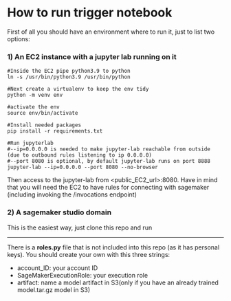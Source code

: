 # How to run trigger notebook

First of all you should have an environment where to run it, just to list two options:

### 1) An EC2 instance with a jupyter lab running on it

```
#Inside the EC2 pipe python3.9 to python
ln -s /usr/bin/python3.9 /usr/bin/python

#Next create a virtualenv to keep the env tidy
python -m venv env

#activate the env
source env/bin/activate

#Install needed packages
pip install -r requirements.txt

#Run jupyterlab 
#--ip=0.0.0.0 is needed to make jupyter-lab reachable from outside (due to outbound rules listening to ip 0.0.0.0)
#--port 8080 is optional, by default jupyter-lab runs on port 8888
jupyter-lab --ip=0.0.0.0 --port 8080 --no-browser
```

Then access to the jupyter-lab from <public_EC2_url>:8080. Have in mind that you will need the EC2 to have rules for connecting with sagemaker (including invoking the /invocations endpoint)

### 2) A sagemaker studio domain

This is the easiest way, just clone this repo and run

---
There is a __roles.py__ file that is not included into this repo (as it has personal keys). You should create your own with this three strings:
* account_ID: your account ID
* SageMakerExecutionRole: your execution role
* artifact: name a model artifact in S3(only if you have an already trained model.tar.gz model in S3)
